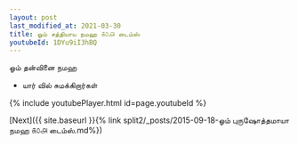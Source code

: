 ```yaml
---
layout: post
last_modified_at: 2021-03-30
title: ஓம் சத்தியாய நமஹ ௧௦௮ டைம்ஸ்
youtubeId: 1DYu9iI3hBQ
---
```

 
 
 ஓம் தன்வினை நமஹ  
 
 -  யார் வில் சுமக்கிறார்கள் 
 
  
 
  
 
 
 
 
 
 


{% include youtubePlayer.html id=page.youtubeId %}
 
[Next]({{ site.baseurl }}{% link  split2/_posts/2015-09-18-ஓம் புருஷோத்தமாயா நமஹ ௧௦௮ டைம்ஸ்.md%})
 
